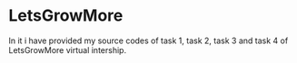 # LetsGrowMore
In it i have provided my source codes of task 1, task 2, task 3 and task 4 of LetsGrowMore virtual intership.
